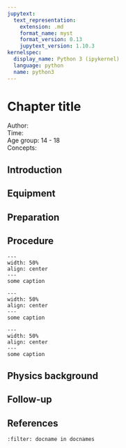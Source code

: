 ```yaml
---
jupytext:
  text_representation:
    extension: .md
    format_name: myst
    format_version: 0.13
    jupytext_version: 1.10.3
kernelspec:
  display_name: Python 3 (ipykernel)
  language: python
  name: python3
---
```


# Chapter title


Author:     \
Time:	  	\
Age group:	14 - 18\
Concepts:	

## Introduction

## Equipment

## Preparation

## Procedure

```{figure} demo27_figure1.JPG
---
width: 50%
align: center
---
some caption
```

```{figure} demo27_figure2.JPG
---
width: 50%
align: center
---
some caption
```

```{figure} demo27_figure3.jpg
---
width: 50%
align: center
---
some caption
```
## Physics background

## Follow-up

## References
```{bibliography}
:filter: docname in docnames
```